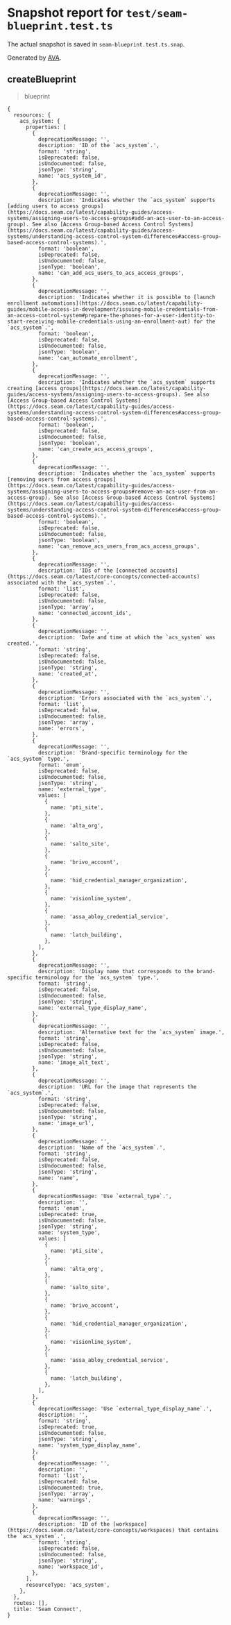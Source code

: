 # Snapshot report for `test/seam-blueprint.test.ts`

The actual snapshot is saved in `seam-blueprint.test.ts.snap`.

Generated by [AVA](https://avajs.dev).

## createBlueprint

> blueprint

    {
      resources: {
        acs_system: {
          properties: [
            {
              deprecationMessage: '',
              description: 'ID of the `acs_system`.',
              format: 'string',
              isDeprecated: false,
              isUndocumented: false,
              jsonType: 'string',
              name: 'acs_system_id',
            },
            {
              deprecationMessage: '',
              description: 'Indicates whether the `acs_system` supports [adding users to access groups](https://docs.seam.co/latest/capability-guides/access-systems/assigning-users-to-access-groups#add-an-acs-user-to-an-access-group). See also [Access Group-based Access Control Systems](https://docs.seam.co/latest/capability-guides/access-systems/understanding-access-control-system-differences#access-group-based-access-control-systems).',
              format: 'boolean',
              isDeprecated: false,
              isUndocumented: false,
              jsonType: 'boolean',
              name: 'can_add_acs_users_to_acs_access_groups',
            },
            {
              deprecationMessage: '',
              description: 'Indicates whether it is possible to [launch enrollment automations](https://docs.seam.co/latest/capability-guides/mobile-access-in-development/issuing-mobile-credentials-from-an-access-control-system#prepare-the-phones-for-a-user-identity-to-start-receiving-mobile-credentials-using-an-enrollment-aut) for the `acs_system`.',
              format: 'boolean',
              isDeprecated: false,
              isUndocumented: false,
              jsonType: 'boolean',
              name: 'can_automate_enrollment',
            },
            {
              deprecationMessage: '',
              description: 'Indicates whether the `acs_system` supports creating [access groups](https://docs.seam.co/latest/capability-guides/access-systems/assigning-users-to-access-groups). See also [Access Group-based Access Control Systems](https://docs.seam.co/latest/capability-guides/access-systems/understanding-access-control-system-differences#access-group-based-access-control-systems).',
              format: 'boolean',
              isDeprecated: false,
              isUndocumented: false,
              jsonType: 'boolean',
              name: 'can_create_acs_access_groups',
            },
            {
              deprecationMessage: '',
              description: 'Indicates whether the `acs_system` supports [removing users from access groups](https://docs.seam.co/latest/capability-guides/access-systems/assigning-users-to-access-groups#remove-an-acs-user-from-an-access-group). See also [Access Group-based Access Control Systems](https://docs.seam.co/latest/capability-guides/access-systems/understanding-access-control-system-differences#access-group-based-access-control-systems).',
              format: 'boolean',
              isDeprecated: false,
              isUndocumented: false,
              jsonType: 'boolean',
              name: 'can_remove_acs_users_from_acs_access_groups',
            },
            {
              deprecationMessage: '',
              description: 'IDs of the [connected accounts](https://docs.seam.co/latest/core-concepts/connected-accounts) associated with the `acs_system`.',
              format: 'list',
              isDeprecated: false,
              isUndocumented: false,
              jsonType: 'array',
              name: 'connected_account_ids',
            },
            {
              deprecationMessage: '',
              description: 'Date and time at which the `acs_system` was created.',
              format: 'string',
              isDeprecated: false,
              isUndocumented: false,
              jsonType: 'string',
              name: 'created_at',
            },
            {
              deprecationMessage: '',
              description: 'Errors associated with the `acs_system`.',
              format: 'list',
              isDeprecated: false,
              isUndocumented: false,
              jsonType: 'array',
              name: 'errors',
            },
            {
              deprecationMessage: '',
              description: 'Brand-specific terminology for the `acs_system` type.',
              format: 'enum',
              isDeprecated: false,
              isUndocumented: false,
              jsonType: 'string',
              name: 'external_type',
              values: [
                {
                  name: 'pti_site',
                },
                {
                  name: 'alta_org',
                },
                {
                  name: 'salto_site',
                },
                {
                  name: 'brivo_account',
                },
                {
                  name: 'hid_credential_manager_organization',
                },
                {
                  name: 'visionline_system',
                },
                {
                  name: 'assa_abloy_credential_service',
                },
                {
                  name: 'latch_building',
                },
              ],
            },
            {
              deprecationMessage: '',
              description: 'Display name that corresponds to the brand-specific terminology for the `acs_system` type.',
              format: 'string',
              isDeprecated: false,
              isUndocumented: false,
              jsonType: 'string',
              name: 'external_type_display_name',
            },
            {
              deprecationMessage: '',
              description: 'Alternative text for the `acs_system` image.',
              format: 'string',
              isDeprecated: false,
              isUndocumented: false,
              jsonType: 'string',
              name: 'image_alt_text',
            },
            {
              deprecationMessage: '',
              description: 'URL for the image that represents the `acs_system`.',
              format: 'string',
              isDeprecated: false,
              isUndocumented: false,
              jsonType: 'string',
              name: 'image_url',
            },
            {
              deprecationMessage: '',
              description: 'Name of the `acs_system`.',
              format: 'string',
              isDeprecated: false,
              isUndocumented: false,
              jsonType: 'string',
              name: 'name',
            },
            {
              deprecationMessage: 'Use `external_type`.',
              description: '',
              format: 'enum',
              isDeprecated: true,
              isUndocumented: false,
              jsonType: 'string',
              name: 'system_type',
              values: [
                {
                  name: 'pti_site',
                },
                {
                  name: 'alta_org',
                },
                {
                  name: 'salto_site',
                },
                {
                  name: 'brivo_account',
                },
                {
                  name: 'hid_credential_manager_organization',
                },
                {
                  name: 'visionline_system',
                },
                {
                  name: 'assa_abloy_credential_service',
                },
                {
                  name: 'latch_building',
                },
              ],
            },
            {
              deprecationMessage: 'Use `external_type_display_name`.',
              description: '',
              format: 'string',
              isDeprecated: true,
              isUndocumented: false,
              jsonType: 'string',
              name: 'system_type_display_name',
            },
            {
              deprecationMessage: '',
              description: '',
              format: 'list',
              isDeprecated: false,
              isUndocumented: true,
              jsonType: 'array',
              name: 'warnings',
            },
            {
              deprecationMessage: '',
              description: 'ID of the [workspace](https://docs.seam.co/latest/core-concepts/workspaces) that contains the `acs_system`.',
              format: 'string',
              isDeprecated: false,
              isUndocumented: false,
              jsonType: 'string',
              name: 'workspace_id',
            },
          ],
          resourceType: 'acs_system',
        },
      },
      routes: [],
      title: 'Seam Connect',
    }
